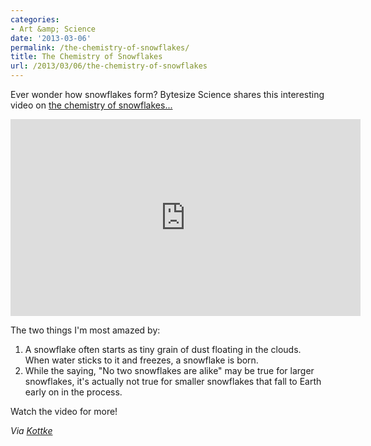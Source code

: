 ```yaml
---
categories:
- Art &amp; Science
date: '2013-03-06'
permalink: /the-chemistry-of-snowflakes/
title: The Chemistry of Snowflakes
url: /2013/03/06/the-chemistry-of-snowflakes
---
```


Ever wonder how snowflakes form? Bytesize Science shares this interesting video on <a href="https://www.youtube.com/watch?&v=VYrF3sFBY20">the chemistry of snowflakes...</a>

<iframe width="560" height="315" src="https://www.youtube.com/embed/VYrF3sFBY20?rel=0" frameborder="0" allowfullscreen></iframe>

The two things I'm most amazed by:

<ol>
<li>A snowflake often starts as tiny grain of dust floating in the clouds. When water sticks to it and freezes, a snowflake is born.</li>
<li>While the saying, "No two snowflakes are alike" may be true for larger snowflakes, it's actually not true for smaller snowflakes that fall to Earth early on in the process.</li>
</ol>

Watch the video for more!

<em>Via <a href="http://kottke.org/13/02/the-chemistry-of-snowflakes">Kottke</a></em>